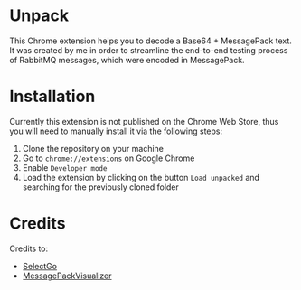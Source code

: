 # Unpack
This Chrome extension helps you to decode a Base64 + MessagePack text. It was created by me in order to streamline the end-to-end testing
process of RabbitMQ messages, which were encoded in MessagePack.

# Installation
Currently this extension is not published on the Chrome Web Store, thus you will need to manually install it via the following steps:
1. Clone the repository on your machine
2. Go to `chrome://extensions` on Google Chrome
3. Enable `Developer mode`
4. Load the extension by clicking on the button `Load unpacked` and searching for the previously cloned folder

# Credits
Credits to:
* [SelectGo](https://github.com/shayonj/SelectGo)
* [MessagePackVisualizer](https://sugendran.github.io/msgpack-visualizer/)